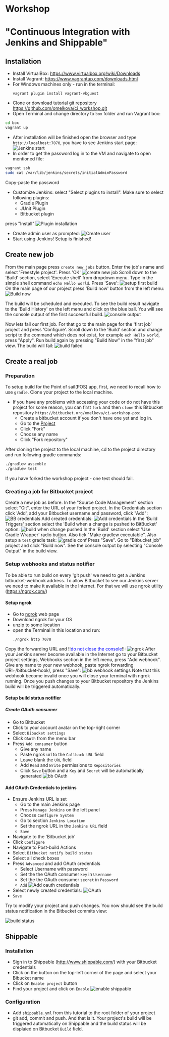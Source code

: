 # Workshop
# "Continuous Integration with Jenkins and Shippable"
## Installation
- Install VirtualBox: https://www.virtualbox.org/wiki/Downloads
- Install Vagrant: https://www.vagrantup.com/downloads.html
- For Windows machines only - run in the terminal:
	```
	vagrant plugin install vagrant-vbguest
	```
- Clone or download tutorial git repository https://github.com/omelkova/ci_workshop.git
- Open Terminal and change directory to `box` folder and run Vagrant box:
```sh
cd box
vagrant up
```
- After installation will be finished open the browser and type `http://localhost:7070`, you have to see Jenkins start page:
![Jenkins start](https://cloud.githubusercontent.com/assets/9073171/23781566/e81a465e-0556-11e7-9120-485b89965bd2.png)
- In order to get the password log in to the VM and navigate to open mentioned file:
```sh
vagrant ssh
sudo cat /var/lib/jenkins/secrets/initialAdminPassword
```
Copy-paste the password

- Customize Jenkins: select "Select plugins to install". Make sure to select following plugins:
  * Gradle Plugin
  * JUnit Plugin
  * Bitbucket plugin

press "Install"
![Plugin installation](https://cloud.githubusercontent.com/assets/9073171/23782332/2c4d145a-055c-11e7-8578-9659d90f6a26.png)
- Create admin user as prompted:
![Create user](https://cloud.githubusercontent.com/assets/9073171/23782364/7c6a250e-055c-11e7-9a04-94b961fc8c10.png)
- Start using Jenkins! Setup is finished!

## Create new job
From the main page press `create new jobs` button. Enter the job's name and select 'Freestyle project'. Press 'OK'
![create new job](https://cloud.githubusercontent.com/assets/9073171/23782650/a20fe1fc-055e-11e7-9ba2-f2042db959af.png)
Scroll down to the 'Build' section, select 'Execute shell' from dropdown menu. Type in the simple shell command `echo Hello world`. Press 'Save':
![setup first build](https://cloud.githubusercontent.com/assets/9073171/23782785/a85e725c-055f-11e7-85e5-9ff433d5e7c8.png)
On the main page of our project press 'Build now' button from the left menu:
![Build now](https://cloud.githubusercontent.com/assets/9073171/23782922/7b3eccd0-0560-11e7-8bc1-29259b4d9388.png)

The build will be scheduled and executed. To see the build result navigate to the 'Build History' on the left menu and click on the blue ball. You will see the console output of the first successful build. 
![console output](https://cloud.githubusercontent.com/assets/9073171/23783004/f4c60d52-0560-11e7-8cd7-e16035e62bd2.png)

Now lets fail our first job. For that go to the main page for the 'first job' project and press 'Configure'. Scroll down to the 'Build' section and change script to the command which does not exist, for example `ech Hello world`, press "Apply". 
Run build again by pressing "Build Now" in the "first job" view. The build will fail:
![build failed](https://cloud.githubusercontent.com/assets/9073171/23785487/8ea50ec8-0570-11e7-9552-3f8bc7857b7d.png)

## Create a real job
### Preparation
To setup build for the Point of sail(POS) app, first, we need to recall how to use `gradle`. Clone your project to the local machine.
  * If you have any problems with accessing your code or do not have this project for some reason, you can first `fork` and then `clone` this Bitbucket repository `https://bitbucket.org/omelkova/ci-workshop-pos`:
    * Create a bitbucket account if you don't have one yet and log in.
    * Go to the [Project](https://bitbucket.org/omelkova/ci-workshop-pos)
    * Click "Fork"
    * Choose any name
    * Click "Fork repository"

After cloning the project to the local machine, cd to the project directory and run following gradle commands:
```sh
./gradlew assemble
./gradlew test
```
If you have forked the workshop project - one test should fail.
### Creating a job for Bitbucket project
Create a new job as before.
In the "Source Code Management" section select "Git", enter the URL of your forked project. In the Credentials section click 'Add', add your Bitbucket username and password, click "Add":
![BB credentials](https://cloud.githubusercontent.com/assets/9073171/23786978/792eadb2-0578-11e7-93f7-b32223747824.png)
Add created credentials:
![Add credentials](https://cloud.githubusercontent.com/assets/9073171/23787027/b3a85826-0578-11e7-9538-17f586c44604.png)
In the 'Build Triggers' section select the 'Build when a change is pushed to BitBucket' option:
![build when change pushed](https://cloud.githubusercontent.com/assets/9073171/23788943/7e66f344-0581-11e7-818a-62623ebc472e.png)
In the 'Build' section select 'Use Gradle Wrapper' radio button. Also tick "Make gradlew executable". Also setup a `test` gradle task:
![gradle conf](https://cloud.githubusercontent.com/assets/9073171/23787239/c71c7936-0579-11e7-820d-9b128670931c.png)
Press "Save".
Go to "Bitbucket job" project and click "Build now". See the console output by selecting "Console Output" in the build view.
### Setup webhooks and status notifier
To be able to run build on every 'git push' we need to get a Jenkins bitbucket-webhook address. To allow Bitbucket to see our Jenkins server we need to make it available in the Internet. For that we will use ngrok utility (https://ngrok.com/)
#### Setup ngrok
  * Go to [ngrok](https://ngrok.com/) web page
  * Download ngrok for your OS
  * unzip to some location
  * open the Terminal in this location and run:
    ```
    ./ngrok http 7070
    ```
Copy the forwarding URL and !!<span style="color:blue">do not close the console</span>!!:
![ngrok](https://cloud.githubusercontent.com/assets/9073171/23788279/7c726c9c-057e-11e7-958e-484ee17fb3fb.png)
After your Jenkins server become available in the Internet go to your Bitbucket project settings, Webhooks section in the left menu, press "Add webhook". Give any name to your new webhook, paste ngrok forwarding URl+/bitbucket-hook/, press "Save":
![bb webhook settings](https://cloud.githubusercontent.com/assets/9073171/23788606/ec7e2e58-057f-11e7-96b1-8be7376e1b70.png)
Note that this webhook become invalid once you will close your terminal with ngrok running.
Once you push changes to your Bitbucket repository the Jenkins build will be triggered automatically.

#### Setup build status notifier
##### Create OAuth consumer
  * Go to Bitbucket
  * Click to your account avatar on the top-right corner
  * Select `Bibucket settings`
  * Click `OAuth` from the menu bar 
  * Press `Add consumer` button
    * Give any name 
    * Paste ngrok url to the `Callback URL` field
    * Leave blank the `URL` field
    * Add `Read` and `Write` permissions to `Repositories`
    * Click `Save` button and a `Key` and `Secret` will be automatically generated
![bb OAuth](https://cloud.githubusercontent.com/assets/9073171/23789481/a8c3bb3e-0583-11e7-809f-776156954fd9.png)

#### Add OAuth Credentials to jenkins
  * Ensure Jenkins URL is set
    *  Go to the main Jenkins page
    *  Press `Manage Jenkins` on the left panel
    *  Choose `Configure System`
    *  Go to section `Jenkins Location`
    *  Set the ngrok URL in the `Jenkins URL` field
    *  `Save`
  * Navigate to the 'Bitbucket job'
  * Click `Configure`
  * Navigate to Post-build Actions
  * Select `Bitbucket notify build status`
  * Select all check boxes
  * Press `Advanced` and add OAuth credentials
    *  Select Username with password
    *  Set the the OAuth consumer `key` in `Username`
    *  Set the the OAuth consumer `secret` in `Password`
    *  `Add`
![Add oauth credentials](https://cloud.githubusercontent.com/assets/9073171/23789923/a47f6ada-0585-11e7-9751-89c98d86a321.png)
  * Select newly created credentials: 
![OAuth](https://cloud.githubusercontent.com/assets/9073171/23789958/c816364a-0585-11e7-8a22-a2d283988c61.png)
  * `Save`

Try to modify your project and push changes. You now should see the build status notification in the Bitbucket commits view:

![build status](https://cloud.githubusercontent.com/assets/9073171/23790090/48ed08ac-0586-11e7-86c9-2eab8445ca09.png)

## Shippable
### Installation
* Sign in to Shippable (http://www.shippable.com/) with your Bitbucket credentials
* Click on the button on the top-left corner of the page and select your Bibucket name
* Click on `Enable project` button
* Find your project and click on `Enable`
![enable shippable](https://cloud.githubusercontent.com/assets/9073171/23790445/bec5411a-0587-11e7-8349-92b9bf8099bc.png)

### Configuration
* Add `shippable.yml` from this tutorial to the root folder of your project
* git add, commit and push. And that is it. Your project's build will be triggered automatically on Shippable and the build status will be displaied on Bitbucket `Build` field.
